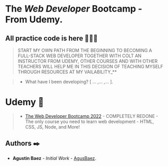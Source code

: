 # The *Web Developer* Bootcamp - From Udemy.

## All practice code is here 👷🏼‍♂️

> START MY OWN PATH FROM THE BEGINNING TO BECOMING A FULL-STACK WEB DEVELOPER TOGETHER WITH COLT AN INSTRUCTOR FROM UDEMY, OTHER COURSES AND WITH OTHER TEACHERS WILL HELP ME IN THIS DECISION OF TEACHING MYSELF THROUGH RESOURCES AT MY VAILABILITY\_\*\*

>- What have I been developing? [ ... ,... ,... ].


# Udemy 📝

> - [The Web Developer Bootcamp 2022](https://www.udemy.com/course/the-web-developer-bootcamp/) - COMPLETELY REDONE - The only course you need to learn web development - HTML, CSS, JS, Node, and More!

## Authors ✒️

- **Agustin Baez** - _Initial Work_ - [AgusBaez](https://github.com/AgusBaez).
